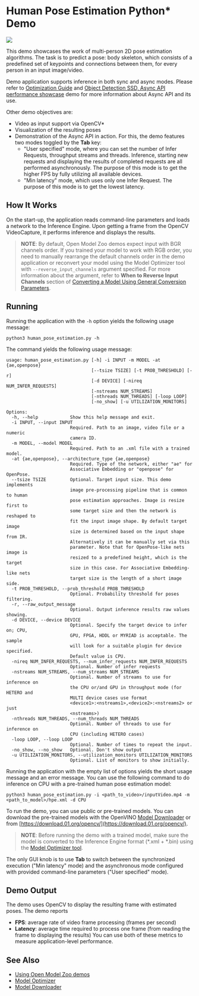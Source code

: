 # Human Pose Estimation Python\* Demo

![](./human_pose_estimation.gif)

This demo showcases the work of multi-person 2D pose estimation algorithms. The task is to predict a pose: body skeleton, which consists of a predefined set of keypoints and connections between them, for every person in an input image/video.

Demo application supports inference in both sync and async modes. Please refer to [Optimization Guide](https://docs.openvinotoolkit.org/latest/_docs_optimization_guide_dldt_optimization_guide.html) and [Object Detection SSD, Async API performance showcase](../../object_detection_demo_ssd_async/README.md) demo for more information about Async API and its use.

Other demo objectives are:
* Video as input support via OpenCV\*
* Visualization of the resulting poses
* Demonstration of the Async API in action. For this, the demo features two modes toggled by the **Tab** key:
    - "User specified" mode, where you can set the number of Infer Requests, throughput streams and threads.
      Inference, starting new requests and displaying the results of completed requests are all performed asynchronously.
      The purpose of this mode is to get the higher FPS by fully utilizing all available devices.
    - "Min latency" mode, which uses only one Infer Request. The purpose of this mode is to get the lowest latency.

## How It Works

On the start-up, the application reads command-line parameters and loads a network to the Inference
Engine. Upon getting a frame from the OpenCV VideoCapture, it performs inference and displays the results.

> **NOTE**: By default, Open Model Zoo demos expect input with BGR channels order. If you trained your model to work
with RGB order, you need to manually rearrange the default channels order in the demo application or reconvert your
model using the Model Optimizer tool with `--reverse_input_channels` argument specified. For more information about
the argument, refer to **When to Reverse Input Channels** section of
[Converting a Model Using General Conversion Parameters](https://docs.openvinotoolkit.org/latest/_docs_MO_DG_prepare_model_convert_model_Converting_Model_General.html).

## Running

Running the application with the `-h` option yields the following usage message:
```
python3 human_pose_estimation.py -h
```
The command yields the following usage message:
```
usage: human_pose_estimation.py [-h] -i INPUT -m MODEL -at {ae,openpose}
                                [--tsize TSIZE] [-t PROB_THRESHOLD] [-r]
                                [-d DEVICE] [-nireq NUM_INFER_REQUESTS]
                                [-nstreams NUM_STREAMS]
                                [-nthreads NUM_THREADS] [-loop LOOP]
                                [-no_show] [-u UTILIZATION_MONITORS]

Options:
  -h, --help            Show this help message and exit.
  -i INPUT, --input INPUT
                        Required. Path to an image, video file or a numeric
                        camera ID.
  -m MODEL, --model MODEL
                        Required. Path to an .xml file with a trained model.
  -at {ae,openpose}, --architecture_type {ae,openpose}
                        Required. Type of the network, either "ae" for
                        Associative Embedding or "openpose" for OpenPose.
  --tsize TSIZE         Optional. Target input size. This demo implements
                        image pre-processing pipeline that is common to human
                        pose estimation approaches. Image is resize first to
                        some target size and then the network is reshaped to
                        fit the input image shape. By default target image
                        size is determined based on the input shape from IR.
                        Alternatively it can be manually set via this
                        parameter. Note that for OpenPose-like nets image is
                        resized to a predefined height, which is the target
                        size in this case. For Associative Embedding-like nets
                        target size is the length of a short image side.
  -t PROB_THRESHOLD, --prob_threshold PROB_THRESHOLD
                        Optional. Probability threshold for poses filtering.
  -r, --raw_output_message
                        Optional. Output inference results raw values showing.
  -d DEVICE, --device DEVICE
                        Optional. Specify the target device to infer on; CPU,
                        GPU, FPGA, HDDL or MYRIAD is acceptable. The sample
                        will look for a suitable plugin for device specified.
                        Default value is CPU.
  -nireq NUM_INFER_REQUESTS, --num_infer_requests NUM_INFER_REQUESTS
                        Optional. Number of infer requests
  -nstreams NUM_STREAMS, --num_streams NUM_STREAMS
                        Optional. Number of streams to use for inference on
                        the CPU or/and GPU in throughput mode (for HETERO and
                        MULTI device cases use format
                        <device1>:<nstreams1>,<device2>:<nstreams2> or just
                        <nstreams>)
  -nthreads NUM_THREADS, --num_threads NUM_THREADS
                        Optional. Number of threads to use for inference on
                        CPU (including HETERO cases)
  -loop LOOP, --loop LOOP
                        Optional. Number of times to repeat the input.
  -no_show, --no_show   Optional. Don't show output
  -u UTILIZATION_MONITORS, --utilization_monitors UTILIZATION_MONITORS
                        Optional. List of monitors to show initially.
```

Running the application with the empty list of options yields the short usage message and an error message.
You can use the following command to do inference on CPU with a pre-trained human pose estimation model:
```
python3 human_pose_estimation.py -i <path_to_video>/inputVideo.mp4 -m <path_to_model>/hpe.xml -d CPU
```

To run the demo, you can use public or pre-trained models. You can download the pre-trained models with the OpenVINO
[Model Downloader](../../../tools/downloader/README.md) or from
[https://download.01.org/opencv/](https://download.01.org/opencv/).

> **NOTE**: Before running the demo with a trained model, make sure the model is converted to the Inference Engine
format (\*.xml + \*.bin) using the
[Model Optimizer tool](https://docs.openvinotoolkit.org/latest/_docs_MO_DG_Deep_Learning_Model_Optimizer_DevGuide.html).

The only GUI knob is to use **Tab** to switch between the synchronized execution ("Min latency" mode)
and the asynchronous mode configured with provided command-line parameters ("User specified" mode).

## Demo Output

The demo uses OpenCV to display the resulting frame with estimated poses.
The demo reports
* **FPS**: average rate of video frame processing (frames per second)
* **Latency**: average time required to process one frame (from reading the frame to displaying the results)
You can use both of these metrics to measure application-level performance.

## See Also
* [Using Open Model Zoo demos](../../README.md)
* [Model Optimizer](https://docs.openvinotoolkit.org/latest/_docs_MO_DG_Deep_Learning_Model_Optimizer_DevGuide.html)
* [Model Downloader](../../../tools/downloader/README.md)
